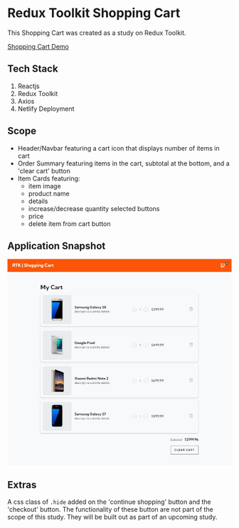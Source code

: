# Redux Toolkit Shopping Cart

This Shopping Cart was created as a study on Redux Toolkit. 

[Shopping Cart Demo](https://friendly-redux-shopping-cart.netlify.app/ "Shopping Cart Demo")

## Tech Stack

   1. Reactjs
   2. Redux Toolkit
   3. Axios
   4. Netlify Deployment

## Scope

   - Header/Navbar featuring a cart icon that displays number of items in cart
   - Order Summary featuring items in the cart, subtotal at the bottom, and a 'clear cart' button
   - Item Cards featuring: 
        * item image
        * product name
        * details
        * increase/decrease quantity selected buttons
        * price
        * delete item from cart button

## Application Snapshot

![Cart Snapshot](src/assets/cart-img.png "Cart Snapshot")

## Extras

A css class of `.hide` added on the 'continue shopping' button and the 'checkout' button. The functionality of these button are not part of the scope of this study. They will be built out as part of an upcoming study.